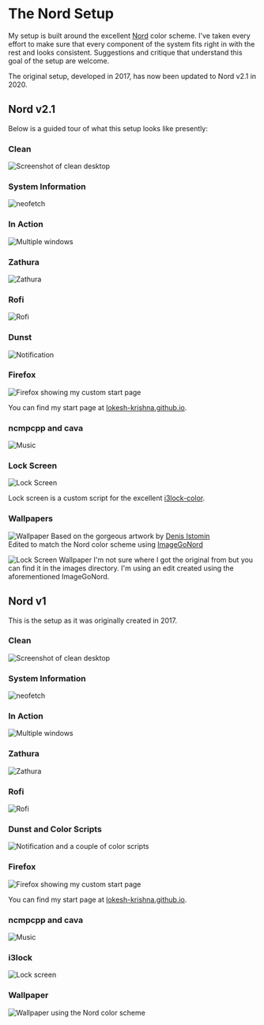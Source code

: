 # The Nord Setup
My setup is built around the excellent [Nord](https://github.com/arcticicestudio/nord) color scheme. I've taken every effort to make sure that every component of the system fits right in with the rest and looks consistent. Suggestions and critique that understand this goal of the setup are welcome.

The original setup, developed in 2017, has now been updated to Nord v2.1 in 2020.

## Nord v2.1
Below is a guided tour of what this setup looks like presently:

### Clean
![Screenshot of clean desktop](/nord-v2/images/clean.png)
### System Information
![neofetch](/nord-v2/images/system_information.png)
### In Action
![Multiple windows](/nord-v2/images/busy.png)
### Zathura
![Zathura](/nord-v2/images/zathura.png)
### Rofi
![Rofi](/nord-v2/images/rofi.png)
### Dunst 
![Notification](/nord-v2/images/notification.png)
### Firefox
![Firefox showing my custom start page](/nord-v2/images/firefox.png)

You can find my start page at [lokesh-krishna.github.io](https://github.com/lokesh-krishna/lokesh-krishna.github.io).

### ncmpcpp and cava
![Music](/nord-v2/images/music.png)

### Lock Screen
![Lock Screen](/nord-v2/images/lock.png)

Lock screen is a custom script for the excellent [i3lock-color](https://github.com/Raymo111/i3lock-color).

### Wallpapers
![Wallpaper](/nord-v2/images/wallpaper.png)
Based on the gorgeous artwork by [Denis Istomin](https://www.artstation.com/artwork/YeePYb)  
Edited to match the Nord color scheme using [ImageGoNord](https://ign.schrodinger-hat.it/)

![Lock Screen Wallpaper](/nord-v2/images/lock-wallpaper-edit.png)
I'm not sure where I got the original from but you can find it in the images directory. I'm using an edit created using the aforementioned ImageGoNord.

## Nord v1

This is the setup as it was originally created in 2017.

### Clean
![Screenshot of clean desktop](/nord-v1/images/clean.png)
### System Information
![neofetch](/nord-v1/images/sysinfo.png)
### In Action
![Multiple windows](/nord-v1/images/action.png)
### Zathura
![Zathura](/nord-v1/images/zathura.png)
### Rofi
![Rofi](/nord-v1/images/rofi.png)
### Dunst and Color Scripts
![Notification and a couple of color scripts](/nord-v1/images/colors.png)
### Firefox
![Firefox showing my custom start page](/nord-v1/images/firefox.png)

You can find my start page at [lokesh-krishna.github.io](https://github.com/lokesh-krishna/lokesh-krishna.github.io).

### ncmpcpp and cava
![Music](/nord-v1/images/music.png)

### i3lock
![Lock screen](/nord-v1/images/lock.png)

### Wallpaper
![Wallpaper using the Nord color scheme](/nord-v1/images/nord-arch.png)
